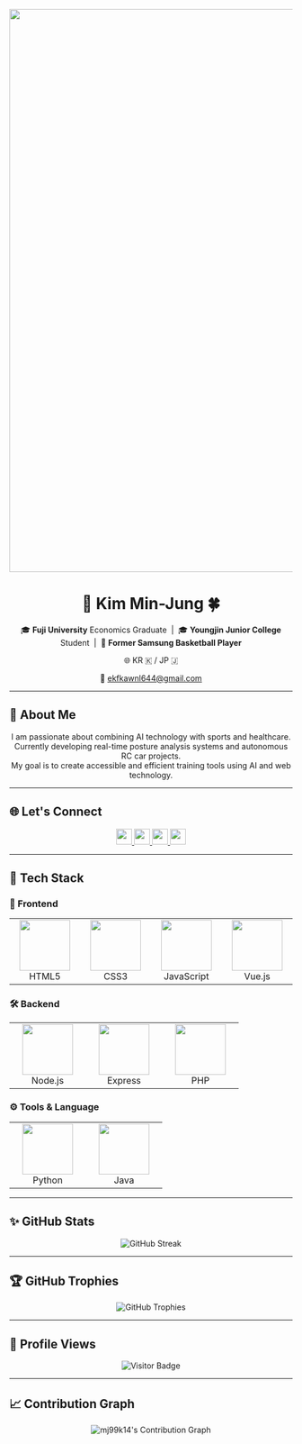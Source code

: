 

<p align="center">
  <img src="https://capsule-render.vercel.app/api?type=waving&color=6994CD&text=Welcome%20to%20Min-Jung's%20GitHub!&animation=twinkling&height=250&fontSize=60&fontColor=FFFFFF&fontAlign=center" width="1000"/>
</p>

<h1 align="center">🐼 Kim Min-Jung 🍀</h1>

<p align="center">
  🎓 <b>Fuji University</b> Economics Graduate &nbsp;|&nbsp;
  🎓 <b>Youngjin Junior College</b> Student &nbsp;|&nbsp;
  🏀 <b>Former Samsung Basketball Player</b>
</p>

<p align="center">
  🌐 KR 🇰 / JP 🇯
</p>

<p align="center">
  📧 <a href="mailto:ekfkawnl644@gmail.com">ekfkawnl644@gmail.com</a>
</p>

---

## 👋 About Me

<p align="center">
  I am passionate about combining AI technology with sports and healthcare. <br>
  Currently developing real-time posture analysis systems and autonomous RC car projects.<br>
  My goal is to create accessible and efficient training tools using AI and web technology.
</p>

---

## 🌐 Let's Connect
<p align="center">
  <a href="https://github.com/mj99k14">
    <img src="https://img.shields.io/badge/GitHub-181717?style=flat&logo=github&logoColor=white" height="28"/>
  </a>
  <a href="https://www.instagram.com/minjung_K13/">
    <img src="https://img.shields.io/badge/Instagram-E4405F?style=flat&logo=instagram&logoColor=white" height="28"/>
  </a>
  <a href="mailto:ekfkawnl644@gmail.com">
    <img src="https://img.shields.io/badge/Gmail-D14836?style=flat&logo=gmail&logoColor=white" height="28"/>
  </a>
  <a href="https://zenn.dev/kmj13">
    <img src="https://img.shields.io/badge/Zenn-3EA8FF?style=flat&logo=zenn&logoColor=white" height="28"/>
  </a>
</p>

---

## 🧰 Tech Stack

### 🎨 Frontend
<div align="center">
  <table><tr>
    <td align="center" width="120">
      <img src="https://cdn.jsdelivr.net/gh/devicons/devicon/icons/html5/html5-original.svg" width="90" height="90"/><br/>HTML5
    </td>
    <td align="center" width="120">
      <img src="https://cdn.jsdelivr.net/gh/devicons/devicon/icons/css3/css3-original.svg" width="90" height="90"/><br/>CSS3
    </td>
    <td align="center" width="120">
      <img src="https://cdn.jsdelivr.net/gh/devicons/devicon/icons/javascript/javascript-original.svg" width="90" height="90"/><br/>JavaScript
    </td>
    <td align="center" width="120">
      <img src="https://cdn.jsdelivr.net/gh/devicons/devicon/icons/vuejs/vuejs-original.svg" width="90" height="90"/><br/>Vue.js
    </td>
  </tr></table>
</div>

### 🛠️ Backend
<div align="center">
  <table><tr>
    <td align="center" width="120">
      <img src="https://cdn.jsdelivr.net/gh/devicons/devicon/icons/nodejs/nodejs-original.svg" width="90" height="90"/><br/>Node.js
    </td>
    <td align="center" width="120">
      <img src="https://cdn.jsdelivr.net/gh/devicons/devicon/icons/express/express-original.svg" width="90" height="90"/><br/>Express
    </td>
    <td align="center" width="120">
      <img src="https://cdn.jsdelivr.net/gh/devicons/devicon/icons/php/php-original.svg" width="90" height="90"/><br/>PHP
    </td>
  </tr></table>
</div>

### ⚙️ Tools & Language
<div align="center">
  <table><tr>
    <td align="center" width="120">
      <img src="https://cdn.jsdelivr.net/gh/devicons/devicon/icons/python/python-original.svg" width="90" height="90"/><br/>Python
    </td>
    <td align="center" width="120">
      <img src="https://cdn.jsdelivr.net/gh/devicons/devicon/icons/java/java-original.svg" width="90" height="90"/><br/>Java
    </td>
  </tr></table>
</div>

---

## ✨ GitHub Stats
<p align="center">
  <img src="https://streak-stats.demolab.com?user=mj99k14&theme=default&hide_border=true&ring=6994CD&fire=6994CD&currStreakLabel=6994CD" alt="GitHub Streak"/>
</p>

---

## 🏆 GitHub Trophies
<p align="center">
  <img src="https://github-profile-trophy.vercel.app/?username=mj99k14&theme=transparent&no-frame=true&margin-w=15&column=4&title=Commit,Followers,Repositories,Experience" alt="GitHub Trophies"/>
</p>

---

## 👀 Profile Views
<p align="center">
  <img src="https://komarev.com/ghpvc/?username=mj99k14&style=flat-square&color=blue" alt="Visitor Badge"/>
</p>

---

## 📈 Contribution Graph
<p align="center">
  <img src="https://github-activity-graph.vercel.app/graph?username=mj99k14&theme=github-light&color=6994CD&line=88B4E7&point=1E70BF&area=true&hide_border=true" alt="mj99k14's Contribution Graph"/>
</p>
